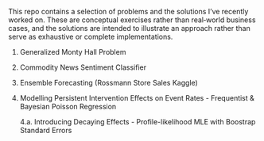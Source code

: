 This repo contains a selection of problems and the solutions I’ve recently worked on. These are conceptual exercises rather than real‑world business cases, and the solutions are intended to illustrate an approach rather than serve as exhaustive or complete implementations.

1. Generalized Monty Hall Problem
2. Commodity News Sentiment Classifier
3. Ensemble Forecasting (Rossmann Store Sales Kaggle)
4. Modelling Persistent Intervention Effects on Event Rates - Frequentist & Bayesian Poisson Regression

   4.a. Introducing Decaying Effects - Profile-likelihood MLE with Boostrap Standard Errors 
